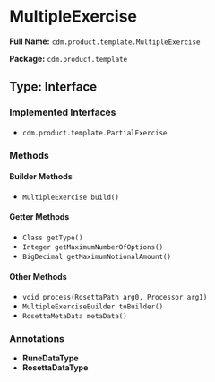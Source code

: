 # MultipleExercise

**Full Name:** `cdm.product.template.MultipleExercise`

**Package:** `cdm.product.template`

## Type: Interface

### Implemented Interfaces

- `cdm.product.template.PartialExercise`

### Methods

#### Builder Methods

- `MultipleExercise build()`

#### Getter Methods

- `Class getType()`
- `Integer getMaximumNumberOfOptions()`
- `BigDecimal getMaximumNotionalAmount()`

#### Other Methods

- `void process(RosettaPath arg0, Processor arg1)`
- `MultipleExerciseBuilder toBuilder()`
- `RosettaMetaData metaData()`

### Annotations

- **RuneDataType**
- **RosettaDataType**

